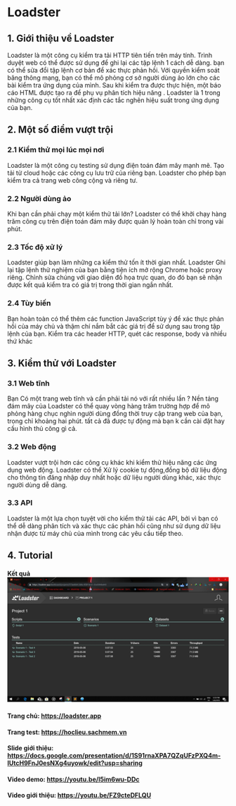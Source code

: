 # Loadster

## 1. Giới thiệu về Loadster

Loadster là một công cụ kiểm tra tải HTTP tiên tiến trên máy tính. Trình duyệt web có thể được sử dụng để ghi lại các tập lệnh 1 cách dễ dàng. bạn có thể sửa đổi tập lệnh cơ bản để xác thực phản hồi. Với quyền kiểm soát băng thông mạng, bạn có thể mô phỏng cơ sở người dùng ảo lớn cho các bài kiểm tra ứng dụng của mình.
Sau khi kiểm tra được thực hiện, một báo cáo HTML được tạo ra để phụ vụ phân tích hiệu năng . Loadster là 1 trong những công cụ tốt nhất xác định các tắc nghẽn hiệu suất trong ứng dụng của bạn.

## 2. Một số điểm vượt trội
### 2.1 Kiểm thử mọi lúc mọi nơi
Loadster là một công cụ testing sử dụng điện toán đám mây mạnh mẽ. Tạo tải từ cloud hoặc các công cụ lưu trữ của riêng bạn.
Loadster cho phép bạn kiểm tra cả trang web công cộng và riêng tư.
### 2.2 Người dùng ảo
Khi bạn cần phải chạy một kiểm thử tải lớn? Loadster có thể khởi chạy hàng trăm công cụ trên điện toán đám mây được quản lý hoàn toàn chỉ  trong vài phút.
### 2.3 Tốc độ xử lý
Loadster giúp bạn làm những ca kiểm thử  tốn ít thời gian nhất. Loadster Ghi lại tập lệnh thử nghiệm của bạn bằng tiện ích mở rộng Chrome hoặc proxy riêng. 
Chỉnh sửa chúng với giao diện đồ họa trực quan, do đó bạn sẽ nhận được kết quả kiểm tra có giá trị trong thời gian ngắn nhất.
### 2.4 Tùy biến
Bạn hoàn toàn có thể thêm các function JavaScript tùy ý để xác thực phản hồi của máy chủ và thậm chí nắm bắt các giá trị để sử dụng sau trong tập lệnh của bạn. Kiểm tra các header HTTP, quét các response, body và nhiều thứ khác 
## 3. Kiểm thử với Loadster
### 3.1 Web tĩnh
Bạn Có một trang web tĩnh và cần phải tải nó với rất nhiều lần ? Nền tảng đám mây của Loadster có thể quay vòng hàng trăm trường hợp để mô phỏng hàng chục nghìn người dùng đồng thời truy cập trang web của bạn, trong chỉ  khoảng hai phút. tất cả đã được tự động mà bạn k cần cài đặt hay cấu hình thủ công gì cả. 
### 3.2 Web động
Loadster vượt trội hơn các công cụ khác khi kiểm thử hiệu năng các ứng dụng web động. Loadster có thể Xử lý cookie tự động,đồng bộ dữ liệu động cho thông tin đăng nhập duy nhất hoặc dữ liệu người dùng khác, xác thực người dùng dễ dàng.
### 3.3 API
Loadster là một lựa chọn tuyệt vời cho kiểm thử tải các API, bởi vì bạn có thể dễ dàng phân tích và xác thực các phản hồi cũng như sử dụng dữ liệu nhận được từ máy chủ của mình trong các yêu cầu tiếp theo.

## 4. Tutorial
#### Kết quả <img src = "Nhom 102/Capture.JPG">
#### Trang chủ: https://loadster.app
#### Trang test: https://hoclieu.sachmem.vn
#### Slide giới thiệu: https://docs.google.com/presentation/d/1S91rnaXPA7QZqUFzPXQ4m-lUtcH9FnJ0esNXg4uyowk/edit?usp=sharing
#### Video demo: https://youtu.be/l5im6wu-DDc
#### Video giới thiệu: https://youtu.be/FZ9cteDFLQU

